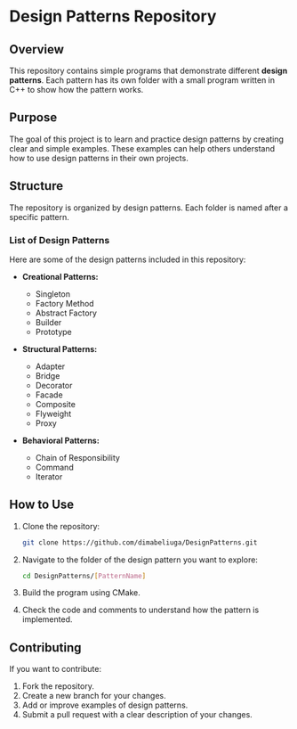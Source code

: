 # Design Patterns Repository

## Overview

This repository contains simple programs that demonstrate different **design patterns**. Each pattern has its own folder with a small program written in C++ to show how the pattern works.

## Purpose

The goal of this project is to learn and practice design patterns by creating clear and simple examples. These examples can help others understand how to use design patterns in their own projects.

## Structure

The repository is organized by design patterns. Each folder is named after a specific pattern.

### List of Design Patterns

Here are some of the design patterns included in this repository:

- **Creational Patterns:**
  - Singleton
  - Factory Method
  - Abstract Factory
  - Builder
  - Prototype

- **Structural Patterns:**
  - Adapter
  - Bridge
  - Decorator
  - Facade
  - Composite
  - Flyweight
  - Proxy

- **Behavioral Patterns:**
  - Chain of Responsibility
  - Command
  - Iterator

## How to Use

1. Clone the repository:

   ```bash
   git clone https://github.com/dimabeliuga/DesignPatterns.git
2. Navigate to the folder of the design pattern you want to explore:
   ```bash
   cd DesignPatterns/[PatternName]
3. Build the program using CMake.
   
4. Check the code and comments to understand how the pattern is implemented.

## Contributing
If you want to contribute:

1. Fork the repository.
2. Create a new branch for your changes.
3. Add or improve examples of design patterns.
4. Submit a pull request with a clear description of your changes.
